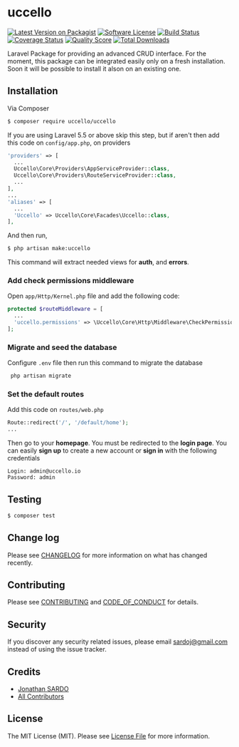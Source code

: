 # uccello

[![Latest Version on Packagist][ico-version]][link-packagist]
[![Software License][ico-license]](LICENSE.md)
[![Build Status][ico-travis]][link-travis]
[![Coverage Status][ico-scrutinizer]][link-scrutinizer]
[![Quality Score][ico-code-quality]][link-code-quality]
[![Total Downloads][ico-downloads]][link-downloads]

Laravel Package for providing an advanced CRUD interface. For the moment, this package can be integrated easily only on a fresh installation. Soon it will be possible to install it alson on an existing one.

## Installation

Via Composer

``` bash
$ composer require uccello/uccello
```

If you are using Laravel 5.5 or above skip this step, but if aren't then add this code on ```config/app.php```, on providers

``` php
'providers' => [
  ...
  Uccello\Core\Providers\AppServiceProvider::class,
  Uccello\Core\Providers\RouteServiceProvider::class,
  ...
],
...
'aliases' => [
  ...
  'Uccello' => Uccello\Core\Facades\Uccello::class,
],
```

And then run,

``` bash
$ php artisan make:uccello
```

This command will extract needed views for **auth**, and **errors**.

### Add check permissions middleware
Open ```app/Http/Kernel.php``` file and add the following code:

```php
protected $routeMiddleware = [
  ...
  'uccello.permissions' => \Uccello\Core\Http\Middleware\CheckPermissions::class,
];
```

### Migrate and seed the database
Configure ```.env``` file then run this command to migrate the database

```bash
 php artisan migrate
```


### Set the default routes
Add this code on ```routes/web.php```

``` php
Route::redirect('/', '/default/home');
...
```

Then go to your **homepage**. You must be redirected to the **login page**.
You can easily **sign up** to create a new account or **sign in** with the following credentials

```
Login: admin@uccello.io
Password: admin
```

## Testing

``` bash
$ composer test
```

## Change log

Please see [CHANGELOG](CHANGELOG.md) for more information on what has changed recently.

## Contributing

Please see [CONTRIBUTING](CONTRIBUTING.md) and [CODE_OF_CONDUCT](CODE_OF_CONDUCT.md) for details.

## Security

If you discover any security related issues, please email sardoj@gmail.com instead of using the issue tracker.

## Credits

- [Jonathan SARDO][link-author]
- [All Contributors][link-contributors]

## License

The MIT License (MIT). Please see [License File](LICENSE.md) for more information.

[ico-version]: https://img.shields.io/packagist/v/uccello/uccello.svg?style=flat-square
[ico-license]: https://img.shields.io/badge/license-MIT-brightgreen.svg?style=flat-square
[ico-travis]: https://img.shields.io/travis/uccello-io/uccello/master.svg?style=flat-square
[ico-scrutinizer]: https://img.shields.io/scrutinizer/coverage/g/uccello-io/uccello.svg?style=flat-square
[ico-code-quality]: https://img.shields.io/scrutinizer/g/uccello-io/uccello.svg?style=flat-square
[ico-downloads]: https://img.shields.io/packagist/dt/uccello/uccello.svg?style=flat-square

[link-packagist]: https://packagist.org/packages/uccello/uccello
[link-travis]: https://travis-ci.org/uccello-io/uccello
[link-scrutinizer]: https://scrutinizer-ci.com/g/uccello-io/uccello/code-structure
[link-code-quality]: https://scrutinizer-ci.com/g/uccello-io/uccello
[link-downloads]: https://packagist.org/packages/uccello/uccello
[link-author]: https://github.com/sardoj
[link-contributors]: ../../contributors
